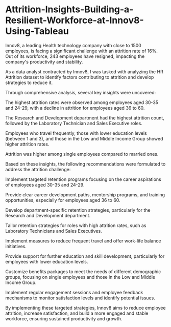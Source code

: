 # Attrition-Insights-Building-a-Resilient-Workforce-at-Innov8-Using-Tableau
Innov8, a leading Health technology company with close to 1500 employees, is facing a significant challenge with an attrition rate of 16%. Out of its workforce, 243 employees have resigned, impacting the company's productivity and stability.

As a data analyst contracted by Innov8, I was tasked with analyzing the HR Attrition dataset to identify factors contributing to attrition and develop strategies to reduce it.

Through comprehensive analysis, several key insights were uncovered:

The highest attrition rates were observed among employees aged 30-35 and 24-29, with a decline in attrition for employees aged 36 to 60.

The Research and Development department had the highest attrition count, followed by the Laboratory Technician and Sales Executive roles.

Employees who travel frequently, those with lower education levels (between 1 and 3), and those in the Low and Middle Income Group showed higher attrition rates.

Attrition was higher among single employees compared to married ones.

Based on these insights, the following recommendations were formulated to address the attrition challenge:

Implement targeted retention programs focusing on the career aspirations of employees aged 30-35 and 24-29.

Provide clear career development paths, mentorship programs, and training opportunities, especially for employees aged 36 to 60.

Develop department-specific retention strategies, particularly for the Research and Development department.

Tailor retention strategies for roles with high attrition rates, such as Laboratory Technicians and Sales Executives.

Implement measures to reduce frequent travel and offer work-life balance initiatives.

Provide support for further education and skill development, particularly for employees with lower education levels.

Customize benefits packages to meet the needs of different demographic groups, focusing on single employees and those in the Low and Middle Income Group.

Implement regular engagement sessions and employee feedback mechanisms to monitor satisfaction levels and identify potential issues.

By implementing these targeted strategies, Innov8 aims to reduce employee attrition, increase satisfaction, and build a more engaged and stable workforce, ensuring sustained productivity and growth.
